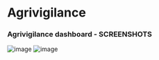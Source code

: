 # Agrivigilance

### Agrivigilance dashboard - SCREENSHOTS

![image](https://user-images.githubusercontent.com/68480967/118173487-464e1000-b44b-11eb-8e72-9bbdf0c0ce68.png)
![image](https://user-images.githubusercontent.com/68480967/118173645-78f80880-b44b-11eb-8ba3-00115b0397e8.png)
